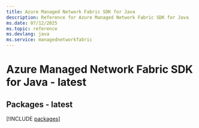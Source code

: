 ```yaml
---
title: Azure Managed Network Fabric SDK for Java
description: Reference for Azure Managed Network Fabric SDK for Java
ms.date: 07/12/2025
ms.topic: reference
ms.devlang: java
ms.service: managednetworkfabric
---
```

# Azure Managed Network Fabric SDK for Java - latest
## Packages - latest
[!INCLUDE [packages](managed-network-fabric-index.md)]